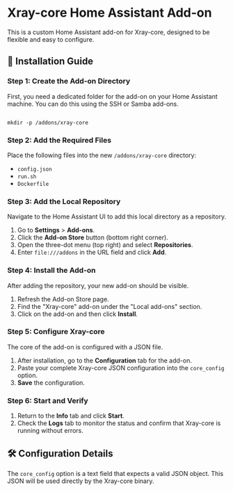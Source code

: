 # Xray-core Home Assistant Add-on
This is a custom Home Assistant add-on for Xray-core, designed to be flexible and easy to configure.

## 🚀 Installation Guide
### Step 1: Create the Add-on Directory
First, you need a dedicated folder for the add-on on your Home Assistant machine. You can do this using the SSH or Samba add-ons.
```

mkdir -p /addons/xray-core

```
### Step 2: Add the Required Files

Place the following files into the new `/addons/xray-core` directory:
- `config.json`
- `run.sh`
- `Dockerfile`

### Step 3: Add the Local Repository
Navigate to the Home Assistant UI to add this local directory as a repository.
1. Go to **Settings** > **Add-ons**.
2. Click the **Add-on Store** button (bottom right corner).
3. Open the three-dot menu (top right) and select **Repositories**.
4. Enter `file:///addons` in the URL field and click **Add**.

### Step 4: Install the Add-on
After adding the repository, your new add-on should be visible.
1. Refresh the Add-on Store page.
2. Find the "Xray-core" add-on under the "Local add-ons" section.
3. Click on the add-on and then click **Install**.

### Step 5: Configure Xray-core
The core of the add-on is configured with a JSON file.
1. After installation, go to the **Configuration** tab for the add-on.
2. Paste your complete Xray-core JSON configuration into the `core_config` option.
3. **Save** the configuration.

### Step 6: Start and Verify
1. Return to the **Info** tab and click **Start**.
2. Check the **Logs** tab to monitor the status and confirm that Xray-core is running without errors.
## 🛠️ Configuration Details
The `core_config` option is a text field that expects a valid JSON object. This JSON will be used directly by the Xray-core binary.